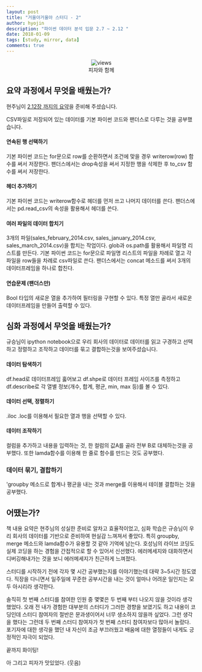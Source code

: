 ```yaml
---
layout: post
title: "거울아거울아 스터디 - 2"
author: hyojin
description: "파이썬 데이터 분석 입문 2.7 ~ 2.12 "
date: 2018-01-09
tags: [study, mirror, data]
comments: true
---
```

<center>
<figure>
<img src="/images/mirror-2-1.jpg" alt="views">
<figcaption>피자와 함께</figcaption>
</figure>
</center>

## 요약 과정에서 무엇을 배웠는가?
현주님이 [2.12장 까지의 요약](https://github.com/wayhome25/analytics-with-python/blob/master/chapter_2.7-2.12.md)을 준비해 주셨습니다.

CSV파일로 저장되어 있는 데이터를 기본 파이썬 코드와 팬더스로 다루는 것을 공부했습니다.

#### 연속된 행 선택하기
기본 파이썬 코드는 for문으로 row를 순환하면서 조건에 맞을 경우 writerow(row) 함수를 써서 저장한다.
팬더스에서는 drop속성을 써서 지정한 행을 삭제한 후 to_csv 함수를 써서 저장한다.

#### 헤더 추가하기
기본 파이썬 코드는 writerow함수로 헤더를 먼저 쓰고 나머지 데이터를 쓴다.
팬더스에서는  pd.read_csv의 속성을 활용해서 헤더를 쓴다.

#### 여러 파일의 데이터 합치기
3개의 파일(sales_february_2014.csv, sales_january_2014.csv, sales_march_2014.csv)을 합치는 작업이다.
glob과 os.path를 활용해서 파일명 리스트를 만든다.
기본 파이썬 코드는 for문으로 파일명 리스트의 파일을 차례로 열고 각 파일을 row들을 차례로 csv파일로 쓴다.
팬더스에서는 concat 메소드를 써서 3개의 데이터프레임을 하나로 합친다.

#### 연습문제 (팬더스만)
Bool 타입의 새로운 열을 추가하여 필터링을 구현할 수 있다.
특정 열만 골라서 새로운 데이터프레임을 만들어 출력할 수 있다.


## 심화 과정에서 무엇을 배웠는가?
규승님이 ipython notebook으로 우리 회사의 데이터로 데이터를 읽고 구경하고 선택하고 정렬하고 조작하고 데이터를 묶고 결합하는것을 보여주셨습니다.

#### 데이터 탐색하기
df.head로 데이터프레임 훓어보고  df.shpe로 데이터 프레임 사이즈를 측정하고 df.describe로 각 열별 정보(개수, 합계, 평균, min, max 등)를 볼 수 있다.

#### 데이터 선택, 정렬하기
.iloc .loc를 이용해서 필요한 열과 행을 선택할 수 있다.

#### 데이터 조작하기
컬럼을 추가하고 내용을 입력하는 것, 한 컬럼의 값A를 골라 전부 B로 대체하는것을 공부했다. 또한 lamda함수를 이용해 한 줄로 함수를 만드는 것도 공부했다.

### 데이터 묶기, 결합하기
'groupby 메소드로 합계나 평균을 내는 것과 merge를 이용해서 테이블 결합하는 것을 공부했다.

## 어땠는가?
책 내용 요약은 현주님의 성실한 준비로 알차고 효율적이었고, 심화 학습은 규승님이 우리 회사의 데이터를 기반으로 준비하여 현실감 느껴져서 좋았다.
특히 groupby, merge 메소드와 lamda함수가 유용할 것 같아 기억에 남는다.
호성님의 라이브 코딩도 실제 코딩을 하는 경험을 간접적으로 할 수 있어서 신선했다. 에러메세지와 대화하면서 디버깅해내가는 것을 보니 에러메세지가 친근하게 느껴졌다.

스터디를 시작하기 전에 각자 몇 시간 공부했는지를 이야기했는데 대략 3~5시간 정도였다. 직장을 다니면서 일주일에 꾸준한 공부시간을 내는 것이 얼마나 어려운 일인지는 모두 아시리라 생각한다.

솔직히 첫 번째 스터디를 참여한 인원 중 몇몇은 두 번째 부터 나오지 않을 것이라 생각했었다. 오래 전 내가 경험한 대부분의 스터디가 그러한 경향을 보였기도 하고 내용이 코딩인데 스터디 참여자의 절반은 문과생이어서 너무 생소하지 않을까 싶었다. 그런 생각을 했다는 그런데 두 번째 스터디 참여자가 첫 번째 스터디 참여자보다 많아서 놀랐다. 포기자에 대한 생각을 했던 내 자신이 조금 부끄러웠고 배움에 대한 열정들이 내게도 긍정적인 자극이 되었다.

끝까지 화이팅!

아 그리고 피자가 맛있었다. (웃음)
